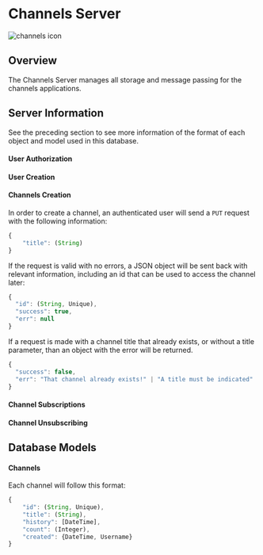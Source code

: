 # Channels Server

![channels icon]()

## Overview

The Channels Server manages all storage and message passing for the channels applications.

## Server Information

See the preceding section to see more information of the format of each object and model used in this database.

#### User Authorization

#### User Creation

#### Channels Creation

In order to create a channel, an authenticated user will send a `PUT` request with the following information:

```javascript
{
	"title": (String)
}
```

If the request is valid with no errors, a JSON object will be sent back with relevant information, including an id that can be used to access the channel later:

```javascript
{
  "id": (String, Unique),
  "success": true,
  "err": null
}
```

If a request is made with a channel title that already exists, or without a title parameter, than an object with the error will be returned.

```javascript
{
  "success": false,
  "err": "That channel already exists!" | "A title must be indicated"
}
```

#### Channel Subscriptions

#### Channel Unsubscribing

## Database Models

#### Channels

Each channel will follow this format:

```javascript
{
 	"id": (String, Unique),
	"title": (String),
	"history": [DateTime],
	"count": (Integer),
	"created": {DateTime, Username}
}
```